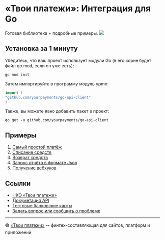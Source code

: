 # «Твои платежи»: Интеграция для Go
Готовая библиотека + подробные примеры. 
![](https://repository-images.githubusercontent.com/638835276/ff494b04-d65b-4843-8759-e85c689a7e80)


## Установка за 1 минуту
Убедитесь, что ваш проект использует модули Go (в его корне будет файл go.mod, если он уже есть):
```shell
go mod init
```
Затем импортируйте в программу модуль ypmn:
```go
import (
"github.com/yourpayments/go-api-client"
)
```
Также, вы можете явно добавить пакет в проект:
```shell
go get -u github.com/yourpayments/go-api-client
```

## Примеры
1. [Cамый простой платёж](examples/simple_get_payment_link.go)
2. [Списание средств](examples/capture.go)
3. [Возврат средств](examples/refund.go)
4. [Запрос отчёта в формате Json](examples/general_report.php)
4. [Получение вебхуков](examples/webhook.php)

## Ссылки
- [НКО «Твои платежи»](https://YPMN.ru/)
- [Докуметация API](https://ypmn.ru/ru/documentation/)
- [Тестовые банковские карты](https://ypmn.ru/ru/documentation/#tag/testing)
- [Задать вопрос или сообщить о проблеме](https://github.com/yourpayments/go-api-client/issues/new)

-------------
🟢 [«Твои платежи»](https://YPMN.ru/ "Платёжная система для сайтов, платформ и приложений") -- финтех-составляющая для сайтов, платформ и приложений
